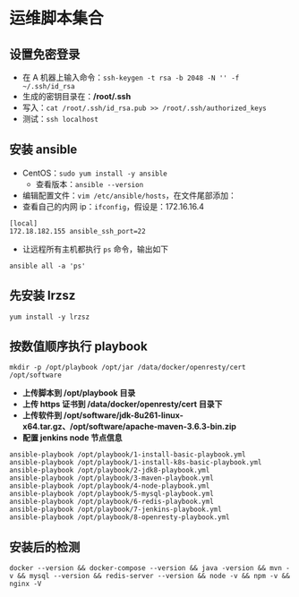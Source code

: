 # 运维脚本集合

## 设置免密登录

- 在 A 机器上输入命令：`ssh-keygen -t rsa -b 2048 -N '' -f ~/.ssh/id_rsa`
- 生成的密钥目录在：**/root/.ssh**
- 写入：`cat /root/.ssh/id_rsa.pub >> /root/.ssh/authorized_keys`
- 测试：`ssh localhost`

## 安装 ansible

- CentOS：`sudo yum install -y ansible`
	- 查看版本：`ansible --version`
- 编辑配置文件：`vim /etc/ansible/hosts`，在文件尾部添加：
- 查看自己的内网 ip：`ifconfig`，假设是：172.16.16.4

```
[local]
172.18.182.155 ansible_ssh_port=22
```

- 让远程所有主机都执行 `ps` 命令，输出如下

```
ansible all -a 'ps'
```

## 先安装 lrzsz

```
yum install -y lrzsz
```

## 按数值顺序执行 playbook

```
mkdir -p /opt/playbook /opt/jar /data/docker/openresty/cert /opt/software
```

- **上传脚本到 /opt/playbook 目录**
- **上传 https 证书到 /data/docker/openresty/cert 目录下**
- **上传软件到 /opt/software/jdk-8u261-linux-x64.tar.gz、/opt/software/apache-maven-3.6.3-bin.zip**
- **配置 jenkins node 节点信息**

```
ansible-playbook /opt/playbook/1-install-basic-playbook.yml
ansible-playbook /opt/playbook/1-install-k8s-basic-playbook.yml
ansible-playbook /opt/playbook/2-jdk8-playbook.yml
ansible-playbook /opt/playbook/3-maven-playbook.yml
ansible-playbook /opt/playbook/4-node-playbook.yml
ansible-playbook /opt/playbook/5-mysql-playbook.yml
ansible-playbook /opt/playbook/6-redis-playbook.yml
ansible-playbook /opt/playbook/7-jenkins-playbook.yml
ansible-playbook /opt/playbook/8-openresty-playbook.yml
```


## 安装后的检测

```
docker --version && docker-compose --version && java -version && mvn -v && mysql --version && redis-server --version && node -v && npm -v && nginx -V
```
